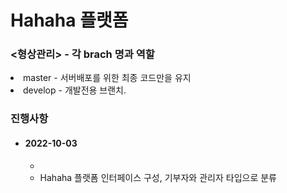 <h1>Hahaha 플랫폼</h1>

<h3><형상관리> - 각 brach 명과 역할</h3>
    <ui>
        <li>master - 서버배포를 위한 최종 코드만을 유지</li>
        <li>develop - 개발전용 브랜치.</li>
    </ui>
<h3>진행사항</h3>
    <ul>
        <li>
            <h4>2022-10-03</h4>
            <ul>
                <li></li>
                <li>Hahaha 플랫폼 인터페이스 구성, 기부자와 관리자 타입으로 분류</li>
            </ul>
        </li>
    </ul>
